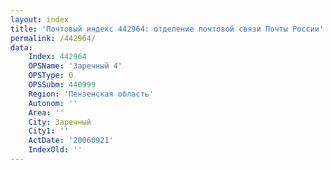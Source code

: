 ```yaml
---
layout: index
title: 'Почтовый индекс 442964: отделение почтовой связи Почты России'
permalink: /442964/
data:
    Index: 442964
    OPSName: 'Заречный 4'
    OPSType: О
    OPSSubm: 440999
    Region: 'Пензенская область'
    Autonom: ''
    Area: ''
    City: Заречный
    City1: ''
    ActDate: '20060921'
    IndexOld: ''
---
```

